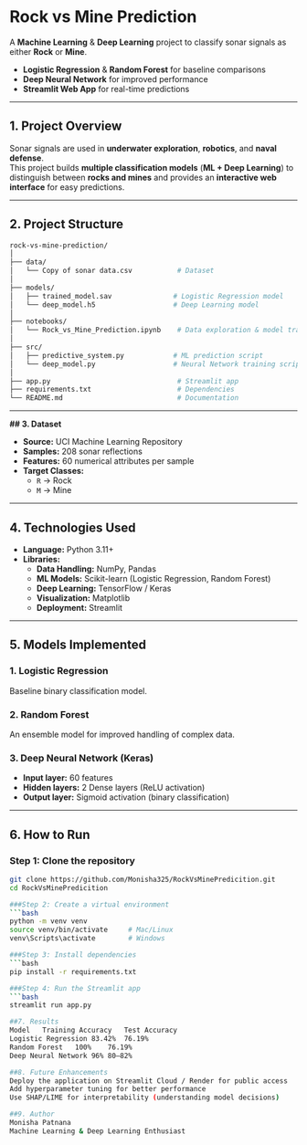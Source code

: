 # Rock vs Mine Prediction

A **Machine Learning** & **Deep Learning** project to classify sonar signals as either **Rock** or **Mine**.

- **Logistic Regression** & **Random Forest** for baseline comparisons  
- **Deep Neural Network** for improved performance  
- **Streamlit Web App** for real-time predictions  

---

## 1. Project Overview
Sonar signals are used in **underwater exploration**, **robotics**, and **naval defense**.  
This project builds **multiple classification models** (**ML + Deep Learning**) to distinguish between **rocks and mines** and provides an **interactive web interface** for easy predictions.

---

## 2. Project Structure
```bash
rock-vs-mine-prediction/
│
├── data/
│   └── Copy of sonar data.csv           # Dataset
│
├── models/
│   ├── trained_model.sav               # Logistic Regression model
│   └── deep_model.h5                   # Deep Learning model
│
├── notebooks/
│   └── Rock_vs_Mine_Prediction.ipynb    # Data exploration & model training
│
├── src/
│   ├── predictive_system.py            # ML prediction script
│   └── deep_model.py                   # Neural Network training script
│
├── app.py                               # Streamlit app
├── requirements.txt                     # Dependencies
└── README.md                            # Documentation
```
---

**## 3. Dataset**
- **Source:** UCI Machine Learning Repository  
- **Samples:** 208 sonar reflections  
- **Features:** 60 numerical attributes per sample  
- **Target Classes:**  
  - `R` → Rock  
  - `M` → Mine  

---

## 4. Technologies Used
- **Language:** Python 3.11+  
- **Libraries:**  
  - **Data Handling:** NumPy, Pandas  
  - **ML Models:** Scikit-learn (Logistic Regression, Random Forest)  
  - **Deep Learning:** TensorFlow / Keras  
  - **Visualization:** Matplotlib  
  - **Deployment:** Streamlit  

---

## 5. Models Implemented
### 1. Logistic Regression
Baseline binary classification model.

### 2. Random Forest
An ensemble model for improved handling of complex data.

### 3. Deep Neural Network (Keras)
- **Input layer:** 60 features  
- **Hidden layers:** 2 Dense layers (ReLU activation)  
- **Output layer:** Sigmoid activation (binary classification)  

---

## 6. How to Run
### Step 1: Clone the repository
```bash
git clone https://github.com/Monisha325/RockVsMinePredicition.git
cd RockVsMinePredicition

###Step 2: Create a virtual environment
```bash
python -m venv venv
source venv/bin/activate     # Mac/Linux
venv\Scripts\activate        # Windows

###Step 3: Install dependencies
```bash
pip install -r requirements.txt

###Step 4: Run the Streamlit app
```bash
streamlit run app.py

##7. Results
Model	Training Accuracy	Test Accuracy
Logistic Regression	83.42%	76.19%
Random Forest	100%	76.19%
Deep Neural Network	96%	80–82%

##8. Future Enhancements
Deploy the application on Streamlit Cloud / Render for public access
Add hyperparameter tuning for better performance
Use SHAP/LIME for interpretability (understanding model decisions)

##9. Author
Monisha Patnana
Machine Learning & Deep Learning Enthusiast
